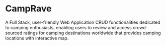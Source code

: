# CampRave
A Full Stack, user-friendly Web Application CRUD functionalities dedicated to camping enthusiasts, enabling users to review and access crowd-sourced ratings for camping destinations worldwide that provides camping locations with interactive map.